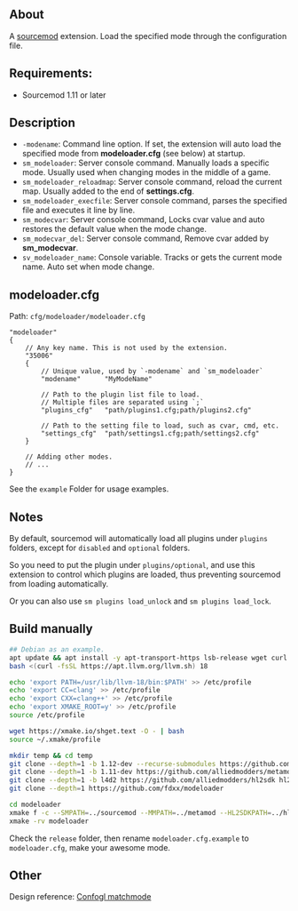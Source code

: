 ## About
A [sourcemod](https://github.com/alliedmodders/sourcemod) extension. Load the specified mode through the configuration file. 

## Requirements:
- Sourcemod 1.11 or later

## Description
- `-modename`: Command line option. If set, the extension will auto load the specified mode from **modeloader.cfg** (see below) at startup.
- `sm_modeloader`: Server console command. Manually loads a specific mode. Usually used when changing modes in the middle of a game.
- `sm_modeloader_reloadmap`: Server console command, reload the current map. Usually added to the end of **settings.cfg**.
- `sm_modeloader_execfile`: Server console command, parses the specified file and executes it line by line.
- `sm_modecvar`: Server console command, Locks cvar value and auto restores the default value when the mode change.
- `sm_modecvar_del`: Server console command, Remove cvar added by **sm_modecvar**.
- `sv_modeloader_name`: Console variable. Tracks or gets the current mode name. Auto set when mode change.

## modeloader.cfg
Path: `cfg/modeloader/modeloader.cfg`

```vdf
"modeloader"
{	
    // Any key name. This is not used by the extension. 
    "35006" 
    {
        // Unique value, used by `-modename` and `sm_modeloader`
        "modename"      "MyModeName"

        // Path to the plugin list file to load.
        // Multiple files are separated using `;`
        "plugins_cfg"   "path/plugins1.cfg;path/plugins2.cfg"

        // Path to the setting file to load, such as cvar, cmd, etc.
        "settings_cfg"  "path/settings1.cfg;path/settings2.cfg"
    }

    // Adding other modes.
    // ...
}
```

See the `example` Folder for usage examples.

## Notes

By default, sourcemod will automatically load all plugins under `plugins` folders, except for `disabled` and `optional` folders.

So you need to put the plugin under `plugins/optional`, and use this extension to control which plugins are loaded, thus preventing sourcemod from loading automatically. 

Or you can also use `sm plugins load_unlock` and `sm plugins load_lock`.

## Build manually
```bash
## Debian as an example.
apt update && apt install -y apt-transport-https lsb-release wget curl software-properties-common gnupg g++-multilib git make
bash <(curl -fsSL https://apt.llvm.org/llvm.sh) 18

echo 'export PATH=/usr/lib/llvm-18/bin:$PATH' >> /etc/profile
echo 'export CC=clang' >> /etc/profile
echo 'export CXX=clang++' >> /etc/profile
echo 'export XMAKE_ROOT=y' >> /etc/profile
source /etc/profile

wget https://xmake.io/shget.text -O - | bash
source ~/.xmake/profile

mkdir temp && cd temp
git clone --depth=1 -b 1.12-dev --recurse-submodules https://github.com/alliedmodders/sourcemod sourcemod
git clone --depth=1 -b 1.11-dev https://github.com/alliedmodders/metamod-source metamod
git clone --depth=1 -b l4d2 https://github.com/alliedmodders/hl2sdk hl2sdk-l4d2
git clone --depth=1 https://github.com/fdxx/modeloader

cd modeloader
xmake f -c --SMPATH=../sourcemod --MMPATH=../metamod --HL2SDKPATH=../hl2sdk-l4d2
xmake -rv modeloader
```

Check the `release` folder, then rename `modeloader.cfg.example` to `modeloader.cfg`, make your awesome mode.

## Other
Design reference: [Confogl matchmode](https://github.com/SirPlease/L4D2-Competitive-Rework)

